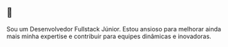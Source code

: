 ## 👋

Sou um Desenvolvedor Fullstack Júnior. 
Estou ansioso para melhorar ainda mais minha expertise e contribuir para equipes
dinâmicas e inovadoras.
